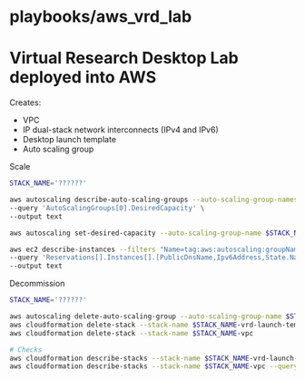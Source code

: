 # playbooks/aws_vrd_lab
# Virtual Research Desktop Lab deployed into AWS

Creates:
* VPC
* IP dual-stack network interconnects (IPv4 and IPv6)
* Desktop launch template
* Auto scaling group

Scale

```bash
STACK_NAME='??????'

aws autoscaling describe-auto-scaling-groups --auto-scaling-group-names $STACK_NAME-asg \
--query 'AutoScalingGroups[0].DesiredCapacity' \
--output text

aws autoscaling set-desired-capacity --auto-scaling-group-name $STACK_NAME-asg --desired-capacity 0

aws ec2 describe-instances --filters "Name=tag:aws:autoscaling:groupName,Values=$STACK_NAME-asg" \
--query 'Reservations[].Instances[].[PublicDnsName,Ipv6Address,State.Name]' \
--output text
```

Decommission

```bash
STACK_NAME='??????'

aws autoscaling delete-auto-scaling-group --auto-scaling-group-name $STACK_NAME-asg
aws cloudformation delete-stack --stack-name $STACK_NAME-vrd-launch-template
aws cloudformation delete-stack --stack-name $STACK_NAME-vpc

# Checks
aws cloudformation describe-stacks --stack-name $STACK_NAME-vrd-launch-template --query 'Stacks[0].StackStatus'
aws cloudformation describe-stacks --stack-name $STACK_NAME-vpc --query 'Stacks[0].StackStatus'
```
